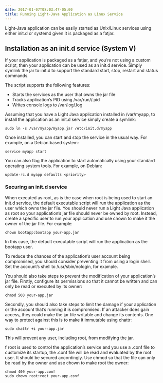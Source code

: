 ```yaml
---
date: 2017-01-07T08:03:47-05:00
title: Running Light-Java Application as Linux Service
---
```


Light-Java application can be easily started as Unix/Linux services using either init.d or systemd given it
is packaged as a fatjar. 

## Installation as an init.d service (System V)

If your application is packaged as a fatjar, and you’re not using a custom script, then your application 
can be used as an init.d service. Simply symlink the jar to init.d to support the standard start, stop, 
restart and status commands.

The script supports the following features:

* Starts the services as the user that owns the jar file
* Tracks application’s PID using /var/run/<appname>/<appname>.pid
* Writes console logs to /var/log/<appname>.log

Assuming that you have a Light Java application installed in /var/myapp, to install the application as an 
init.d service simply create a symlink:

```
sudo ln -s /var/myapp/myapp.jar /etc/init.d/myapp
```

Once installed, you can start and stop the service in the usual way. For example, on a Debian based system:

```
service myapp start
```

You can also flag the application to start automatically using your standard operating system tools. For 
example, on Debian:

```
update-rc.d myapp defaults <priority>
```

### Securing an init.d service

When executed as root, as is the case when root is being used to start an init.d service, the default 
executable script will run the application as the user which owns the jar file. You should never run 
a Light Java application as root so your application’s jar file should never be owned by root. Instead, 
create a specific user to run your application and use chown to make it the owner of the jar file. For 
example:

```
chown bootapp:bootapp your-app.jar
```

In this case, the default executable script will run the application as the bootapp user.

To reduce the chances of the application’s user account being compromised, you should consider preventing 
it from using a login shell. Set the account’s shell to /usr/sbin/nologin, for example.

You should also take steps to prevent the modification of your application’s jar file. Firstly, configure 
its permissions so that it cannot be written and can only be read or executed by its owner:

```
chmod 500 your-app.jar
```

Secondly, you should also take steps to limit the damage if your application or the account that’s running 
it is compromised. If an attacker does gain access, they could make the jar file writable and change its 
contents. One way to protect against this is to make it immutable using chattr:

```
sudo chattr +i your-app.jar
```

This will prevent any user, including root, from modifying the jar.

f root is used to control the application’s service and you use a .conf file to customize its startup, 
the .conf file will be read and evaluated by the root user. It should be secured accordingly. Use chmod 
so that the file can only be read by the owner and use chown to make root the owner:

```
chmod 400 your-app.conf
sudo chown root:root your-app.conf
```

